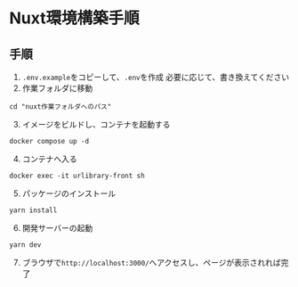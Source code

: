 # Nuxt環境構築手順

## 手順

1. `.env.example`をコピーして、`.env`を作成
    必要に応じて、書き換えてください
2. 作業フォルダに移動

```
cd "nuxt作業フォルダへのパス"
```

3. イメージをビルドし、コンテナを起動する

```
docker compose up -d
```

4. コンテナへ入る

```
docker exec -it urlibrary-front sh
```

5. パッケージのインストール

```
yarn install
```

6. 開発サーバーの起動

```
yarn dev
```

7. ブラウザで`http://localhost:3000/`へアクセスし、ページが表示されれば完了
